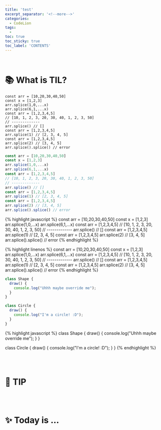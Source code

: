 ```yaml
---
title: 'test'
excerpt_separator: '<!--more-->'
categories:
  - CodeLion
tags:
  -
toc: true
toc_sticky: true
toc_label: 'CONTENTS'
---
```


<br>

<!--  source ~/.bash_profile   -->
<!-- bundle exec jekyll serve -->

# 📚 What is TIL?

<!-- content -->
```
const arr = [10,20,30,40,50]
const x = [1,2,3]
arr.splice(1,0,...x)
arr.splice(6,1,...x)
const arr = [1,2,3,4,5]
// [10, 1, 2, 3, 20, 30, 40, 1, 2, 3, 50]
// -------------
arr.splice() // []
const arr = [1,2,3,4,5]
arr.splice(1) // [2, 3, 4, 5]
const arr = [1,2,3,4,5]
arr.splice(2) // [3, 4, 5]
arr.splice().splice() // error
```

```javascript
const arr = [10,20,30,40,50]
const x = [1,2,3]
arr.splice(1,0,...x)
arr.splice(6,1,...x)
const arr = [1,2,3,4,5]
// [10, 1, 2, 3, 20, 30, 40, 1, 2, 3, 50]
// -------------
arr.splice() // []
const arr = [1,2,3,4,5]
arr.splice(1) // [2, 3, 4, 5]
const arr = [1,2,3,4,5]
arr.splice(2) // [3, 4, 5]
arr.splice().splice() // error
```

{% highlight javascript %}
const arr = [10,20,30,40,50]
const x = [1,2,3]
arr.splice(1,0,...x)
arr.splice(6,1,...x)
const arr = [1,2,3,4,5]
// [10, 1, 2, 3, 20, 30, 40, 1, 2, 3, 50]
// -------------
arr.splice() // []
const arr = [1,2,3,4,5]
arr.splice(1) // [2, 3, 4, 5]
const arr = [1,2,3,4,5]
arr.splice(2) // [3, 4, 5]
arr.splice().splice() // error
{% endhighlight %}

{% highlight linenos %}
const arr = [10,20,30,40,50]
const x = [1,2,3]
arr.splice(1,0,...x)
arr.splice(6,1,...x)
const arr = [1,2,3,4,5]
// [10, 1, 2, 3, 20, 30, 40, 1, 2, 3, 50]
// -------------
arr.splice() // []
const arr = [1,2,3,4,5]
arr.splice(1) // [2, 3, 4, 5]
const arr = [1,2,3,4,5]
arr.splice(2) // [3, 4, 5]
arr.splice().splice() // error
{% endhighlight %}


```js
class Shape {
  draw() {
    console.log("Uhhh maybe override me");
  }
}

class Circle {
  draw() {
    console.log("I'm a circle! :D");
  }
}
```

{% highlight javascript %}
class Shape {
  draw() {
    console.log("Uhhh maybe override me");
  }
}

class Circle {
  draw() {
    console.log("I'm a circle! :D");
  }
}
{% endhighlight %}
<!-- content -->

<br>
<br>

# 🔗 TIP

<!-- content -->
<!-- content -->

<br>
<br>

# ✨ Today is ...

<!-- content -->
<!-- content -->

